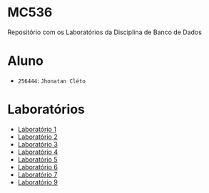 # MC536
Repositório com os Laboratórios da Disciplina de Banco de Dados

# Aluno
* `256444`: `Jhonatan Cléto`

# Laboratórios
* [Laboratório 1](lab01/)
* [Laboratório 2](lab02/)
* [Laboratório 3](lab03/)
* [Laboratório 4](lab04/)
* [Laboratório 5](lab05/)
* [Laboratório 6](lab06/)
* [Laboratório 7](lab07/)
* [Laboratório 9](lab09/)